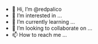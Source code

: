 - 👋 Hi, I’m @redpalico
- 👀 I’m interested in ...
- 🌱 I’m currently learning ...
- 💞️ I’m looking to collaborate on ...
- 📫 How to reach me ...

<!---
redpalico/redpalico is a ✨ special ✨ repository because its `README.md` (this file) appears on your GitHub profile.
You can click the Preview link to take a look at your changes.
--->
